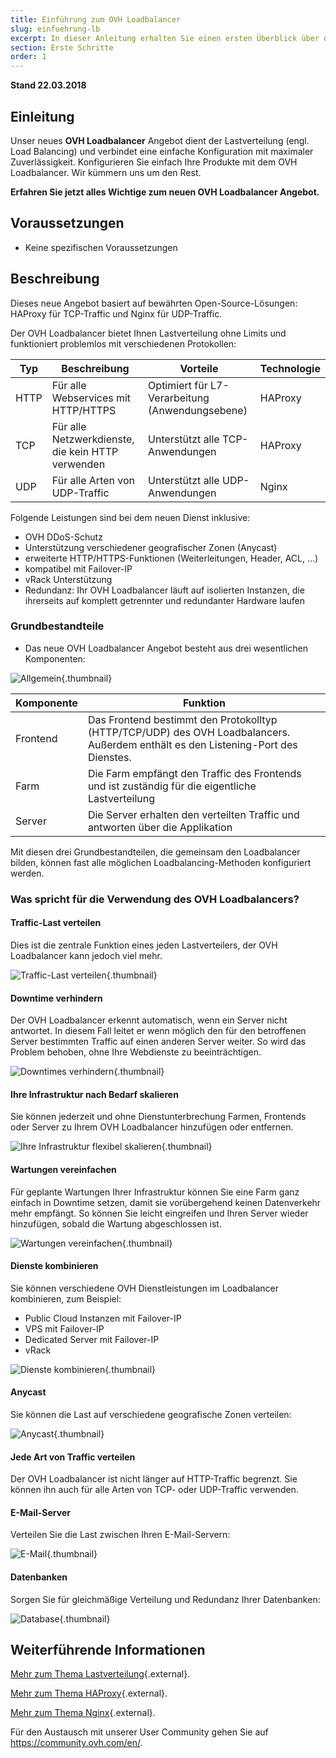 ```yaml
---
title: Einführung zum OVH Loadbalancer 
slug: einfuehrung-lb 
excerpt: In dieser Anleitung erhalten Sie einen ersten Überblick über die neue OVH Loadbalancer Lösung 
section: Erste Schritte 
order: 1
---
```


**Stand 22.03.2018**

## Einleitung

Unser neues **OVH Loadbalancer** Angebot dient der Lastverteilung (engl. Load Balancing) und verbindet eine einfache Konfiguration mit maximaler Zuverlässigkeit. Konfigurieren Sie einfach Ihre Produkte mit dem OVH Loadbalancer. Wir kümmern uns um den Rest.

**Erfahren Sie jetzt alles Wichtige zum neuen OVH Loadbalancer Angebot.**

## Voraussetzungen

- Keine spezifischen Voraussetzungen


## Beschreibung

 
Dieses neue Angebot basiert auf bewährten Open-Source-Lösungen: HAProxy für TCP-Traffic und Nginx für UDP-Traffic.

Der OVH Loadbalancer bietet Ihnen Lastverteilung ohne Limits und funktioniert problemlos mit verschiedenen Protokollen: 

|Typ|Beschreibung|Vorteile|Technologie| 
|---|---|---|---| 
|HTTP|Für alle Webservices mit HTTP/HTTPS|Optimiert für L7-Verarbeitung (Anwendungsebene)|HAProxy| 
|TCP|Für alle Netzwerkdienste, die kein HTTP verwenden|Unterstützt alle TCP-Anwendungen|HAProxy| 
|UDP|Für alle Arten von UDP-Traffic|Unterstützt alle UDP-Anwendungen|Nginx|

Folgende Leistungen sind bei dem neuen Dienst inklusive:

 - OVH DDoS-Schutz
 - Unterstützung verschiedener geografischer Zonen (Anycast)
 - erweiterte HTTP/HTTPS-Funktionen (Weiterleitungen, Header, ACL, …)
 - kompatibel mit Failover-IP
 - vRack Unterstützung
 - Redundanz: Ihr OVH Loadbalancer läuft auf isolierten Instanzen, die ihrerseits auf komplett getrennter und redundanter Hardware laufen

### Grundbestandteile

- Das neue OVH Loadbalancer Angebot besteht aus drei wesentlichen Komponenten:

![Allgemein](images/diag_gen.png){.thumbnail}

|Komponente|Funktion| 
|---|---| 
|Frontend|Das Frontend bestimmt den Protokolltyp (HTTP/TCP/UDP) des OVH Loadbalancers. Außerdem enthält es den Listening-Port des Dienstes.| 
|Farm|Die Farm empfängt den Traffic des Frontends und ist zuständig für die eigentliche Lastverteilung| 
|Server|Die Server erhalten den verteilten Traffic und antworten über die Applikation|

Mit diesen drei Grundbestandteilen, die gemeinsam den Loadbalancer bilden, können fast alle möglichen Loadbalancing-Methoden konfiguriert werden.


### Was spricht für die Verwendung des OVH Loadbalancers?

#### Traffic-Last verteilen

Dies ist die zentrale Funktion eines jeden Lastverteilers, der OVH Loadbalancer kann jedoch viel mehr.

![Traffic-Last verteilen](images/distribute_load.png){.thumbnail}

#### Downtime verhindern

Der OVH Loadbalancer erkennt automatisch, wenn ein Server nicht antwortet. In diesem Fall leitet er wenn möglich den für den betroffenen Server bestimmten Traffic auf einen anderen Server weiter. So wird das Problem behoben, ohne Ihre Webdienste zu beeinträchtigen.

![Downtimes verhindern](images/eliminate_downtimes.png){.thumbnail}

#### Ihre Infrastruktur nach Bedarf skalieren

Sie können jederzeit und ohne Dienstunterbrechung Farmen, Frontends oder Server zu Ihrem OVH Loadbalancer hinzufügen oder entfernen.

![Ihre Infrastruktur flexibel skalieren](images/facilitate_maintenance.png){.thumbnail}


#### Wartungen vereinfachen

Für geplante Wartungen Ihrer Infrastruktur können Sie eine Farm ganz einfach in Downtime setzen, damit sie vorübergehend keinen Datenverkehr mehr empfängt. So können Sie leicht eingreifen und Ihren Server wieder hinzufügen, sobald die Wartung abgeschlossen ist.

![Wartungen vereinfachen](images/scale_easily.png){.thumbnail}


#### Dienste kombinieren

Sie können verschiedene OVH Dienstleistungen im Loadbalancer kombinieren, zum Beispiel:

- Public Cloud Instanzen mit Failover-IP
- VPS mit Failover-IP
- Dedicated Server mit Failover-IP
- vRack

![Dienste kombinieren](images/mix_and_match.png){.thumbnail}

#### Anycast

Sie können die Last auf verschiedene geografische Zonen verteilen:

![Anycast](images/anycast.png){.thumbnail}


#### Jede Art von Traffic verteilen

Der OVH Loadbalancer ist nicht länger auf HTTP-Traffic begrenzt. Sie können ihn auch für alle Arten von TCP- oder UDP-Traffic verwenden.


#### E-Mail-Server

Verteilen Sie die Last zwischen Ihren E-Mail-Servern:

![E-Mail](images/mail.png){.thumbnail}


#### Datenbanken

Sorgen Sie für gleichmäßige Verteilung und Redundanz Ihrer Datenbanken:

![Database](images/database.png){.thumbnail}


## Weiterführende Informationen

[Mehr zum Thema Lastverteilung](http://ovh.to/PhFmeK8){.external}.

[Mehr zum Thema HAProxy](http://www.haproxy.org/#desc){.external}.

[Mehr zum Thema Nginx](https://de.wikipedia.org/wiki/Nginx){.external}.

Für den Austausch mit unserer User Community gehen Sie auf <https://community.ovh.com/en/>.